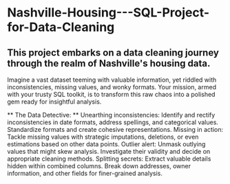 # **Nashville-Housing---SQL-Project-for-Data-Cleaning**
## This project embarks on a data cleaning journey through the realm of Nashville's housing data.

Imagine a vast dataset teeming with valuable information, yet riddled with inconsistencies, missing values, and wonky formats. Your mission, armed with your trusty SQL toolkit, is to transform this raw chaos into a polished gem ready for insightful analysis.

** The Data Detective: **
Unearthing inconsistencies: Identify and rectify inconsistencies in date formats, address spellings, and categorical values. Standardize formats and create cohesive representations.
Missing in action: Tackle missing values with strategic imputations, deletions, or even estimations based on other data points.
Outlier alert: Unmask outlying values that might skew analysis. Investigate their validity and decide on appropriate cleaning methods.
Splitting secrets: Extract valuable details hidden within combined columns. Break down addresses, owner information, and other fields for finer-grained analysis.
